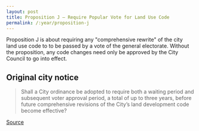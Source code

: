 ```yaml
---
layout: post
title: Proposition J – Require Popular Vote for Land Use Code
permalink: /:year/proposition-j
---
```


Proposition J is about requiring any "comprehensive rewrite" of the city land
use code to to be passed by a vote of the general electorate. Without the
proposition, any code changes need only be approved by the City Council to go
into effect.


## Original city notice

> Shall a City ordinance be adopted to require both a waiting period and
> subsequent voter approval period, a total of up to three years, before future
> comprehensive revisions of the City’s land development code become effective?

[Source](https://www.austintexas.gov/edims/document.cfm?id=307013)
